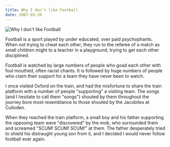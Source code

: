 ```yaml
---
title: Why I don't like Football
date: 2007-03-20
---
```


![Why I don't like Football](https://source.unsplash.com/qTpc0Vj4YoE/1600x900)

Football is a sport played by under educated, over paid psychophants. When not trying to cheat each other, they run to the referee of a match as small children might to a teacher in a playground, trying to get each other disciplined.

Football is watched by large numbers of people who goad each other with foul mouthed, often racist chants. It is followed by huge numbers of people who claim their support for a team they have never been to watch.

I once visited Oxford on the train, and had the misfortune to share the train platform with a number of people "supporting" a visiting team. The songs (and I hesitate to call them "songs") shouted by them throughout the journey bore most resemblance to those shouted by the Jacobites at Culloden.

When they reached the train platform, a small boy and his father supporting the opposing team were "discovered" by the mob, who surrounded them and screamed "SCUM! SCUM! SCUM!" at them. The father desperately tried to shield his distraught young son from it, and I decided I would never follow football ever again.